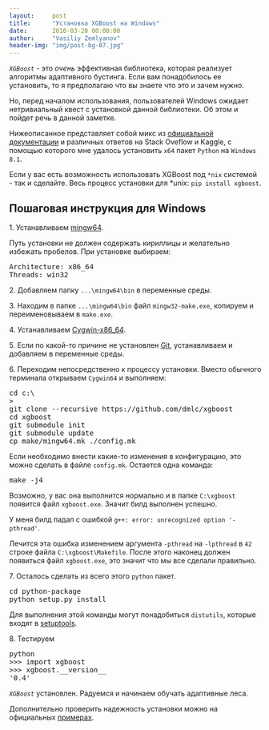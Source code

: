 ```yaml
---
layout:     post
title:      "Установка XGBoost на Windows"
date:       2016-03-20 00:00:00
author:     "Vasiliy Zemlyanov"
header-img: "img/post-bg-07.jpg"
---
```


*`XGBoost`* - это *очень* эффективная библиотека, которая реализует алгоритмы адаптивного бустинга. Если вам понадобилось ее установить, то я предполагаю что вы знаете что это и зачем нужно. 

Но, перед началом использования, пользователей Windows ожидает нетривиальный квест с установкой данной библиотеки. Об этом и пойдет речь в данной заметке.

Нижеописанное представляет собой микс из [официальной документации](https://xgboost.readthedocs.org/en/latest/build.html#building-on-windows/ "XGBoost official documentation installation.") и различных ответов на Stack Oveflow и Kaggle, с помощью которого мне удалось установить `x64` пакет `Python` на `Windows 8.1`.

Если у вас есть возможность использовать XGBoost под `*nix` системой - так и сделайте. Весь процесс установки для *unix: `pip install xgboost`.

## Пошаговая инструкция для Windows

1\. Устанавливаем [mingw64](https://sourceforge.net/projects/mingw-w64/ "mingw64 installation link."). 

Путь установки не должен содержать кириллицы и желательно избежать пробелов. При установке выбираем:

<pre>
Architecture: x86_64
Threads: win32
</pre>

2\. Добавляем папку `...\mingw64\bin` в переменные среды.

3\. Находим в папке `...\mingw64\bin` файл `mingw32-make.exe`, копируем и переименовываем в `make.exe`.

4\. Устанавливаем
[Cygwin-x86_64](https://cygwin.com/install.html "Cygwin-x86_64 installation link.").

5\. Если по какой-то причине не установлен [Git](https://git-for-windows.github.io "git for windows installation link."), устанавливаем и добавляем в переменные среды.

6\. Переходим непосредственно к процессу установки. Вместо обычного терминала открываем `Cygwin64` и выполняем:

<pre>
cd c:\
>
git clone --recursive https://github.com/dmlc/xgboost
cd xgboost
git submodule init
git submodule update
cp make/mingw64.mk ./config.mk
</pre>

Если необходимо внести какие-то изменения в конфигурацию, это можно сделать в файле `config.mk`.
Остается одна команда:

<pre>
make -j4
</pre>

Возможно, у вас она выполнится нормально и в папке `C:\xgboost` появится файл `xgboost.exe`. Значит билд выполнен успешно.

У меня билд падал с ошибкой `g++: error: unrecognized option '-pthread'`.

Лечится эта ошибка изменением аргумента `-pthread` на `-lpthread` в `42` строке файла `C:\xgboost\Makefile`.
После этого наконец должен появиться файл `xgboost.exe`, это значит что мы все сделали правильно.

7\. Осталось сделать из всего этого `python` пакет.

<pre>
cd python-package
python setup.py install
</pre>

Для выполнения этой команды могут понадобиться `distutils`, которые входят в [setuptools](https://pypi.python.org/pypi/setuptools "setuptools for windows installation link.").

8\. Тестируем

<pre>
python
>>> import xgboost
>>> xgboost.__version__
'0.4'
</pre>

*`XGBoost`* установлен. Радуемся и начинаем обучать адаптивные леса.

Дополнительно проверить надежность установки можно на официальных [примерах](https://github.com/dmlc/xgboost/tree/master/demo/guide-python "official XGBoost examples.").
